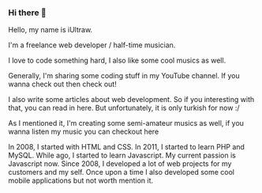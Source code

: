 ### Hi there 👋
Hello, my name is iUltraw.

I'm a freelance web developer / half-time musician.

I love to code something hard, I also like some cool musics as well.

Generally, I'm sharing some coding stuff in my YouTube channel. If you wanna check out then check out!

I also write some articles about web development. So if you interesting with that, you can read in here. But unfortunately, it is only turkish for now :/

As I mentioned it, I'm creating some semi-amateur musics as well, if you wanna listen my music you can checkout here

In 2008, I started with HTML and CSS. In 2011, I started to learn PHP and MySQL. While ago, I started to learn Javascript. My current passion is Javascript now. Since 2008, I developed a lot of web projects for my customers and my self. Once upon a time I also developed some cool mobile applications but not worth mention it.


<!--
**iultraw1/iultraw1** is a ✨ _special_ ✨ repository because its `README.md` (this file) appears on your GitHub profile.

Here are some ideas to get you started:

- 🔭 I’m currently working on ...
- 🌱 I’m currently learning ...
- 👯 I’m looking to collaborate on ...
- 🤔 I’m looking for help with ...
- 💬 Ask me about ...
- 📫 How to reach me: ...
- 😄 Pronouns: ...
- ⚡ Fun fact: ...
-->
